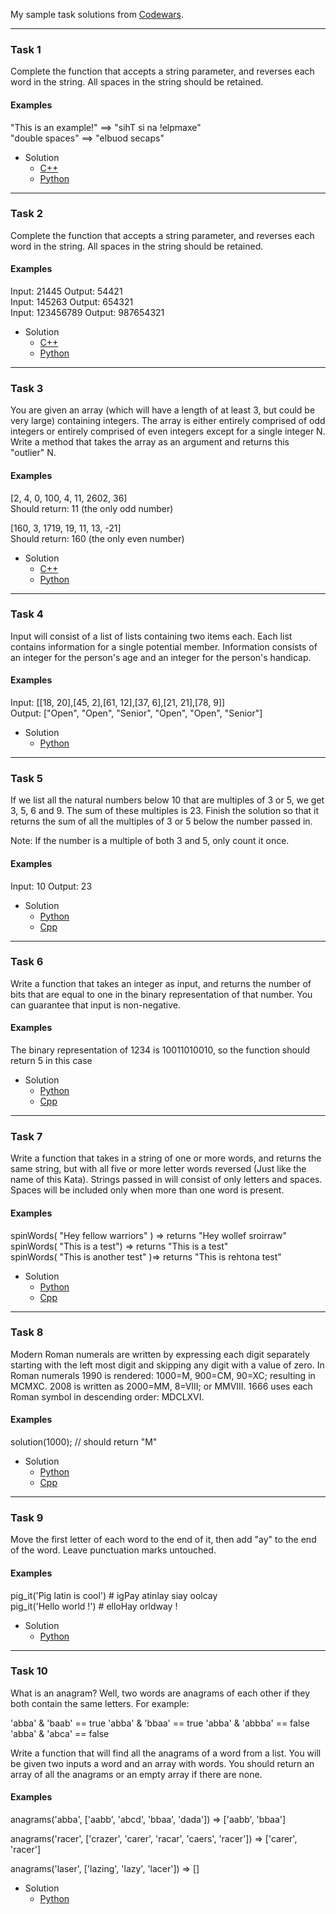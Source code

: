 My sample task solutions from [Codewars](https://www.codewars.com).

---
### Task 1
Complete the function that accepts a string parameter, and reverses each word in the string. All spaces in the string should be retained.

#### Examples

"This is an example!" ==> "sihT si na !elpmaxe"<br>
"double  spaces"      ==> "elbuod  secaps"

- Solution
    - [C++](solutions/cpp/task_001.cpp)
    - [Python](solutions/python/task_001.py)

---
### Task 2
Complete the function that accepts a string parameter, and reverses each word in the string. All spaces in the string should be retained.

#### Examples

Input: 21445 Output: 54421<br>
Input: 145263 Output: 654321<br>
Input: 123456789 Output: 987654321<br>

- Solution
    - [C++](solutions/cpp/task_002.cpp)
    - [Python](solutions/python/task_002.py)


---
### Task 3
You are given an array (which will have a length of at least 3, but could be very large) containing integers. The array is either entirely comprised of odd integers or entirely comprised of even integers except for a single integer N. Write a method that takes the array as an argument and returns this "outlier" N.

#### Examples

[2, 4, 0, 100, 4, 11, 2602, 36]<br>
Should return: 11 (the only odd number)<br>

[160, 3, 1719, 19, 11, 13, -21]<br>
Should return: 160 (the only even number)<br>

- Solution
    - [C++](solutions/cpp/task_003.cpp)
    - [Python](solutions/python/task_003.py)

---
### Task 4
Input will consist of a list of lists containing two items each. Each list contains information for a single potential member. Information consists of an integer for the person's age and an integer for the person's handicap.

#### Examples

Input: [[18, 20],[45, 2],[61, 12],[37, 6],[21, 21],[78, 9]]<br>
Output: ["Open", "Open", "Senior", "Open", "Open", "Senior"]<br>


- Solution
    - [Python](solutions/python/task_004.py)

---
### Task 5

If we list all the natural numbers below 10 that are multiples of 3 or 5, we get 3, 5, 6 and 9. The sum of these multiples is 23.
Finish the solution so that it returns the sum of all the multiples of 3 or 5 below the number passed in.

Note: If the number is a multiple of both 3 and 5, only count it once.

#### Examples

Input: 10
Output: 23

- Solution
    - [Python](solutions/python/task_005.py)    
    - [Cpp](solutions/cpp/task_005.py)  

---
### Task 6

Write a function that takes an integer as input, and returns the number of bits that are equal to one in the binary representation of that number. You can guarantee that input is non-negative.

#### Examples

The binary representation of 1234 is 10011010010, so the function should return 5 in this case

- Solution
    - [Python](solutions/python/task_006.py)    
    - [Cpp](solutions/cpp/task_006.py) 

---
### Task 7

Write a function that takes in a string of one or more words, and returns the same string, but with all five or more letter words reversed (Just like the name of this Kata). Strings passed in will consist of only letters and spaces. Spaces will be included only when more than one word is present.

#### Examples

spinWords( "Hey fellow warriors" ) => returns "Hey wollef sroirraw"<br>
spinWords( "This is a test") => returns "This is a test"<br>
spinWords( "This is another test" )=> returns "This is rehtona test"<br>

- Solution
    - [Python](solutions/python/task_007.py)    
    - [Cpp](solutions/cpp/task_007.py) 

---
### Task 8

Modern Roman numerals are written by expressing each digit separately starting with the left most digit and skipping any digit with a value of zero. In Roman numerals 1990 is rendered: 1000=M, 900=CM, 90=XC; resulting in MCMXC. 2008 is written as 2000=MM, 8=VIII; or MMVIII. 1666 uses each Roman symbol in descending order: MDCLXVI.

#### Examples

solution(1000); // should return "M"

- Solution
    - [Python](solutions/python/task_008.py)    
    - [Cpp](solutions/cpp/task_008.py)

---
### Task 9

Move the first letter of each word to the end of it, then add "ay" to the end of the word. Leave punctuation marks untouched.

#### Examples

pig_it('Pig latin is cool') # igPay atinlay siay oolcay <br>
pig_it('Hello world !')     # elloHay orldway ! <br>

- Solution
    - [Python](solutions/python/task_009.py)    

---
### Task 10

What is an anagram? Well, two words are anagrams of each other if they both contain the same letters. For example:

'abba' & 'baab' == true
'abba' & 'bbaa' == true
'abba' & 'abbba' == false
'abba' & 'abca' == false

Write a function that will find all the anagrams of a word from a list. You will be given two inputs a word and an array with words. You should return an array of all the anagrams or an empty array if there are none.

#### Examples

anagrams('abba', ['aabb', 'abcd', 'bbaa', 'dada']) => ['aabb', 'bbaa']<br>

anagrams('racer', ['crazer', 'carer', 'racar', 'caers', 'racer']) => ['carer', 'racer']<br>

anagrams('laser', ['lazing', 'lazy',  'lacer']) => []<br>

- Solution
    - [Python](solutions/python/task_010.py)